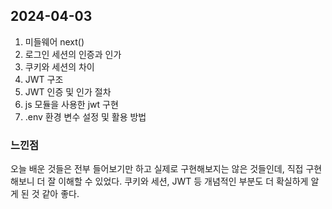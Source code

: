 ## 2024-04-03
1. 미들웨어 next()
2. 로그인 세션의 인증과 인가
3. 쿠키와 세션의 차이
4. JWT 구조
5. JWT 인증 및 인가 절차
6. js 모듈을 사용한 jwt 구현
7. .env 환경 변수 설정 및 활용 방법

### 느낀점
오늘 배운 것들은 전부 들어보기만 하고 실제로 구현해보지는 않은 것들인데, 직접 구현해보니 더 잘 이해할 수 있었다. 쿠키와 세션, JWT 등 개념적인 부분도 더 확실하게 알게 된 것 같아 좋다.